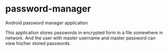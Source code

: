 password-manager
================

Android password manager application

This application stores passwords in encrypted form in a file somewhere in network. And the user with master username
and master password can view his/her stored passwords. 
